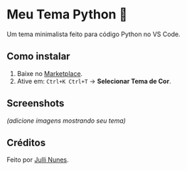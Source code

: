 # Meu Tema Python 🎨

Um tema minimalista feito para código Python no VS Code.

## Como instalar
1. Baixe no [Marketplace](https://marketplace.visualstudio.com/).
2. Ative em: `Ctrl+K Ctrl+T` → **Selecionar Tema de Cor**.

## Screenshots
_(adicione imagens mostrando seu tema)_

## Créditos
Feito por [Julli Nunes](https://github.com/julli-nunes).
